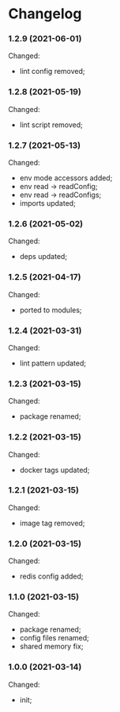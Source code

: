 # Changelog

### 1.2.9 (2021-06-01)

Changed:

-   lint config removed;

### 1.2.8 (2021-05-19)

Changed:

-   lint script removed;

### 1.2.7 (2021-05-13)

Changed:

-   env mode accessors added;
-   env read -> readConfig;
-   env read -> readConfigs;
-   imports updated;

### 1.2.6 (2021-05-02)

Changed:

-   deps updated;

### 1.2.5 (2021-04-17)

Changed:

-   ported to modules;

### 1.2.4 (2021-03-31)

Changed:

-   lint pattern updated;

### 1.2.3 (2021-03-15)

Changed:

-   package renamed;

### 1.2.2 (2021-03-15)

Changed:

-   docker tags updated;

### 1.2.1 (2021-03-15)

Changed:

-   image tag removed;

### 1.2.0 (2021-03-15)

Changed:

-   redis config added;

### 1.1.0 (2021-03-15)

Changed:

-   package renamed;
-   config files renamed;
-   shared memory fix;

### 1.0.0 (2021-03-14)

Changed:

-   init;
